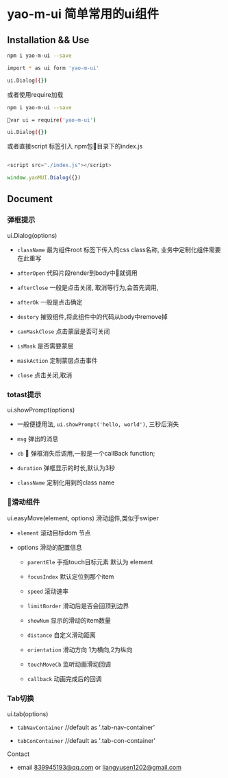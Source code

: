 # yao-m-ui 简单常用的ui组件

## Installation && Use

```bash
npm i yao-m-ui --save

import * as ui form 'yao-m-ui' 

ui.Dialog({})
```

或者使用require加载

```bash
npm i yao-m-ui --save

var ui = require('yao-m-ui')

ui.Dialog({})
```

或者直接script 标签引入 npm包目录下的index.js

```js

<script src="./index.js"></script>

window.yaoMUI.Dialog({})

```


## Document

### 弹框提示


ui.Dialog(options)

- `className` 最为组件root 标签下传入的css class名称, 业务中定制化组件需要在此重写

- `afterOpen` 代码片段render到body中就调用

- `afterClose` 一般是点击关闭, 取消等行为,会首先调用,

- `afterOk` 一般是点击确定

- `destory` 摧毁组件,将此组件中的代码从body中remove掉

- `canMaskClose` 点击蒙层是否可关闭

- `isMask` 是否需要蒙层

- `maskAction` 定制蒙层点击事件

- `close` 点击关闭,取消

>
### totast提示  

ui.showPrompt(options)

- 一般便捷用法, `ui.showPrompt('hello, world')`, 三秒后消失

- `msg`  弹出的消息

- `cb`   弹框消失后调用,一般是一个callBack function;

- `duration` 弹框显示的时长,默认为3秒

- `className` 定制化用到的class name

### 滑动组件

ui.easyMove(element, options) 滑动组件,类似于swiper

- `element` 滚动目标dom 节点

- options 滑动的配置信息
    - `parentEle` 手指touch目标元素 默认为 element

    - `focusIndex` 默认定位到那个item

    - `speed` 滚动速率

    - `limitBorder` 滑动后是否会回顶到边界

    - `showNum` 显示的滑动的item数量

    - `distance` 自定义滑动距离

    - `orientation` 滑动方向 1为横向,2为纵向

    - `touchMoveCb` 监听动画滑动回调

    - `callback` 动画完成后的回调


### Tab切换 
ui.tab(options)
* `tabNavContainer`  //default as '.tab-nav-container'

* `tabConContainer`  //default as '.tab-con-container'


Contact 

* email 839945193@qq.com or liangyusen1202@gmail.com
